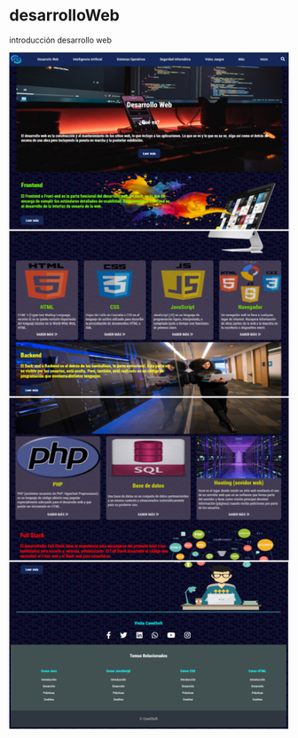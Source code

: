# desarrolloWeb
introducción desarrollo web

![](assets/img2/capt1.png)
![](assets/img2/capt2.png)
![](assets/img2/capt3.png)
![](assets/img2/capt4.png)
